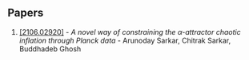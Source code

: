 ## Papers

































1. [[2106.02920]](https://arxiv.org/abs/2106.02920) - *A novel way of constraining the $α$-attractor chaotic inflation  through Planck data* - Arunoday Sarkar, Chitrak Sarkar, Buddhadeb Ghosh















